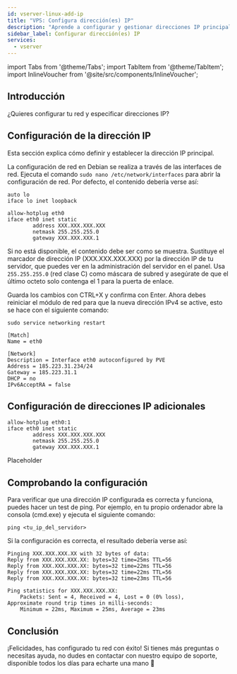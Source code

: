```yaml
---
id: vserver-linux-add-ip
title: "VPS: Configura dirección(es) IP"
description: "Aprende a configurar y gestionar direcciones IP principales y adicionales en sistemas Debian y Ubuntu para optimizar tu red → Aprende más ahora"
sidebar_label: Configurar dirección(es) IP
services:
  - vserver
---
```


import Tabs from '@theme/Tabs';
import TabItem from '@theme/TabItem';
import InlineVoucher from '@site/src/components/InlineVoucher';

## Introducción

¿Quieres configurar tu red y especificar direcciones IP?

<InlineVoucher />

## Configuración de la dirección IP

Esta sección explica cómo definir y establecer la dirección IP principal.

<Tabs>
  <TabItem value="debian" label="Debian" default>

La configuración de red en Debian se realiza a través de las interfaces de red. Ejecuta el comando `sudo nano /etc/network/interfaces` para abrir la configuración de red. Por defecto, el contenido debería verse así:

```
auto lo
iface lo inet loopback

allow-hotplug eth0
iface eth0 inet static
        address XXX.XXX.XXX.XXX
        netmask 255.255.255.0
        gateway XXX.XXX.XXX.1
```

Si no está disponible, el contenido debe ser como se muestra. Sustituye el marcador de dirección IP (XXX.XXX.XXX.XXX) por la dirección IP de tu servidor, que puedes ver en la administración del servidor en el panel. Usa `255.255.255.0` (red clase C) como máscara de subred y asegúrate de que el último octeto solo contenga el 1 para la puerta de enlace.

Guarda los cambios con CTRL+X y confirma con Enter. Ahora debes reiniciar el módulo de red para que la nueva dirección IPv4 se active, esto se hace con el siguiente comando:

```
sudo service networking restart
```

  </TabItem>
  <TabItem value="ubuntu" label="Ubuntu">

```
[Match]
Name = eth0

[Network]
Description = Interface eth0 autoconfigured by PVE
Address = 185.223.31.234/24
Gateway = 185.223.31.1
DHCP = no
IPv6AcceptRA = false
```

  </TabItem>
</Tabs>

## Configuración de direcciones IP adicionales
<Tabs>
  <TabItem value="debian" label="Debian" default>

```
allow-hotplug eth0:1
iface eth0 inet static
        address XXX.XXX.XXX.XXX
        netmask 255.255.255.0
        gateway XXX.XXX.XXX.1
```

  </TabItem>
  <TabItem value="ubuntu" label="Ubuntu">

   Placeholder

  </TabItem>
</Tabs>

## Comprobando la configuración
Para verificar que una dirección IP configurada es correcta y funciona, puedes hacer un test de ping. Por ejemplo, en tu propio ordenador abre la consola (cmd.exe) y ejecuta el siguiente comando:

```
ping <tu_ip_del_servidor>
```

Si la configuración es correcta, el resultado debería verse así:

```
Pinging XXX.XXX.XXX.XX with 32 bytes of data:
Reply from XXX.XXX.XXX.XX: bytes=32 time=25ms TTL=56
Reply from XXX.XXX.XXX.XX: bytes=32 time=22ms TTL=56
Reply from XXX.XXX.XXX.XX: bytes=32 time=22ms TTL=56
Reply from XXX.XXX.XXX.XX: bytes=32 time=23ms TTL=56

Ping statistics for XXX.XXX.XXX.XX:
    Packets: Sent = 4, Received = 4, Lost = 0 (0% loss),
Approximate round trip times in milli-seconds:
    Minimum = 22ms, Maximum = 25ms, Average = 23ms
```

## Conclusión

¡Felicidades, has configurado tu red con éxito! Si tienes más preguntas o necesitas ayuda, no dudes en contactar con nuestro equipo de soporte, disponible todos los días para echarte una mano 🙂 

<InlineVoucher />